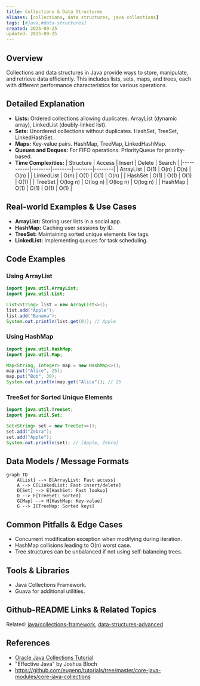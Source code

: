 ```yaml
---
title: Collections & Data Structures
aliases: [collections, data structures, java collections]
tags: [#java,#data-structures]
created: 2025-09-25
updated: 2025-09-25
---
```


## Overview
Collections and data structures in Java provide ways to store, manipulate, and retrieve data efficiently. This includes lists, sets, maps, and trees, each with different performance characteristics for various operations.

## Detailed Explanation
- **Lists:** Ordered collections allowing duplicates. ArrayList (dynamic array), LinkedList (doubly-linked list).
- **Sets:** Unordered collections without duplicates. HashSet, TreeSet, LinkedHashSet.
- **Maps:** Key-value pairs. HashMap, TreeMap, LinkedHashMap.
- **Queues and Deques:** For FIFO operations. PriorityQueue for priority-based.
- **Time Complexities:**
  | Structure | Access | Insert | Delete | Search |
  |-----------|--------|--------|--------|--------|
  | ArrayList | O(1) | O(n) | O(n) | O(n) |
  | LinkedList | O(n) | O(1) | O(1) | O(n) |
  | HashSet | O(1) | O(1) | O(1) | O(1) |
  | TreeSet | O(log n) | O(log n) | O(log n) | O(log n) |
  | HashMap | O(1) | O(1) | O(1) | O(1) |

## Real-world Examples & Use Cases
- **ArrayList:** Storing user lists in a social app.
- **HashMap:** Caching user sessions by ID.
- **TreeSet:** Maintaining sorted unique elements like tags.
- **LinkedList:** Implementing queues for task scheduling.

## Code Examples
### Using ArrayList
```java
import java.util.ArrayList;
import java.util.List;

List<String> list = new ArrayList<>();
list.add("Apple");
list.add("Banana");
System.out.println(list.get(0)); // Apple
```

### Using HashMap
```java
import java.util.HashMap;
import java.util.Map;

Map<String, Integer> map = new HashMap<>();
map.put("Alice", 25);
map.put("Bob", 30);
System.out.println(map.get("Alice")); // 25
```

### TreeSet for Sorted Unique Elements
```java
import java.util.TreeSet;
import java.util.Set;

Set<String> set = new TreeSet<>();
set.add("Zebra");
set.add("Apple");
System.out.println(set); // [Apple, Zebra]
```

## Data Models / Message Formats
```mermaid
graph TD
    A[List] --> B[ArrayList: Fast access]
    A --> C[LinkedList: Fast insert/delete]
    D[Set] --> E[HashSet: Fast lookup]
    D --> F[TreeSet: Sorted]
    G[Map] --> H[HashMap: Key-value]
    G --> I[TreeMap: Sorted keys]
```

## Common Pitfalls & Edge Cases
- Concurrent modification exception when modifying during iteration.
- HashMap collisions leading to O(n) worst case.
- Tree structures can be unbalanced if not using self-balancing trees.

## Tools & Libraries
- Java Collections Framework.
- Guava for additional utilities.

## Github-README Links & Related Topics
Related: [java/collections-framework](../java/collections-framework/), [data-structures-advanced](../data-structures-advanced/)

## References
- [Oracle Java Collections Tutorial](https://docs.oracle.com/javase/tutorial/collections/)
- "Effective Java" by Joshua Bloch
- https://github.com/eugenp/tutorials/tree/master/core-java-modules/core-java-collections